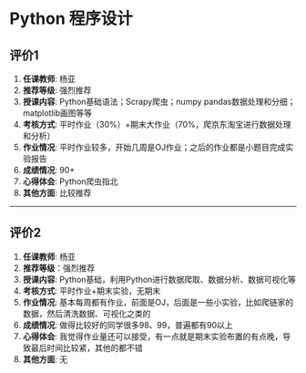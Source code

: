 # Python 程序设计


## 评价1

1. **任课教师**: 杨亚
2. **推荐等级**: 强烈推荐
3. **授课内容**: Python基础语法；Scrapy爬虫；numpy pandas数据处理和分细；matplotlib画图等等
4. **考核方式**: 平时作业（30%）+期末大作业（70%，爬京东淘宝进行数据处理和分析）
5. **作业情况**: 平时作业较多，开始几周是OJ作业；之后的作业都是小题目完成实验报告
6. **成绩情况**: 90+
7. **心得体会**: Python爬虫指北
8. **其他方面**: 比较推荐

----

## 评价2

1. **任课教师**: 杨亚
2. **推荐等级**：强烈推荐
3. **授课内容**: Python基础，利用Python进行数据爬取、数据分析、数据可视化等
4. **考核方式**: 平时作业+期末实验，无期末
5. **作业情况**: 基本每周都有作业，前面是OJ，后面是一些小实验，比如爬链家的数据，然后清洗数据、可视化之类的
6. **成绩情况**: 做得比较好的同学很多98、99，普遍都有90以上
7. **心得体会**: 我觉得作业量还可以接受，有一点就是期末实验布置的有点晚，导致最后时间比较紧，其他的都不错
8. **其他方面**: 无